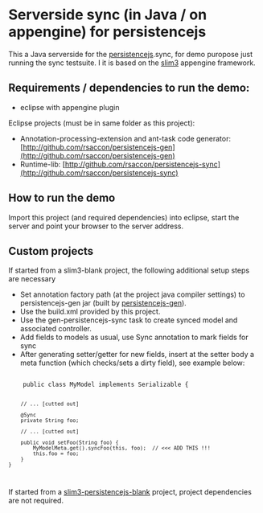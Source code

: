 Serverside sync (in Java / on appengine) for persistencejs
==========================================================

This a Java serverside for the [persistencejs](http://github.com/zef/persistencejs).sync, for demo puropose just running the sync testsuite. I it is based on the [slim3](http://code.google.com/p/slim3) appengine framework.

Requirements / dependencies to run the demo: 
--------------------------------------------
* eclipse with appengine plugin

Eclipse projects (must be in same folder as this project):

* Annotation-processing-extension and ant-task code generator: [http://github.com/rsaccon/persistencejs-gen](http://github.com/rsaccon/persistencejs-gen)
* Runtime-lib: [http://github.com/rsaccon/persistencejs-sync](http://github.com/rsaccon/persistencejs-sync)

How to run the demo
-------------------
Import this project (and required dependencies) into eclipse, start the server 
and point your browser to the server address.

Custom projects
---------------
If started from a slim3-blank project, the following additional setup steps are necessary

* Set annotation factory path (at the project java compiler settings) to persistencejs-gen jar (built by [persistencejs-gen](http://github.com/rsaccon/persistencejs-gen)).
* Use the build.xml provided by this project.
* Use the gen-persistencejs-sync task to create synced model and associated controller.
* Add fields to models as usual, use Sync annotation to mark fields for sync
* After generating setter/getter for new fields, insert at the setter body a meta function (which checks/sets a dirty field), see example below:

<code>
	public class MyModel implements Serializable {
		
		// ... [cutted out]
		
		@Sync
    	private String foo;
		
		// ... [cutted out]
		
		public void setFoo(String foo) {
        	MyModelMeta.get().syncFoo(this, foo);  // <<< ADD THIS !!!
        	this.foo = foo;
    	}
    }
</code>

If started from a [slim3-persistencejs-blank](http://github.com/rsaccon/slim3-persistencejs-blank) project, project dependencies are not required.
